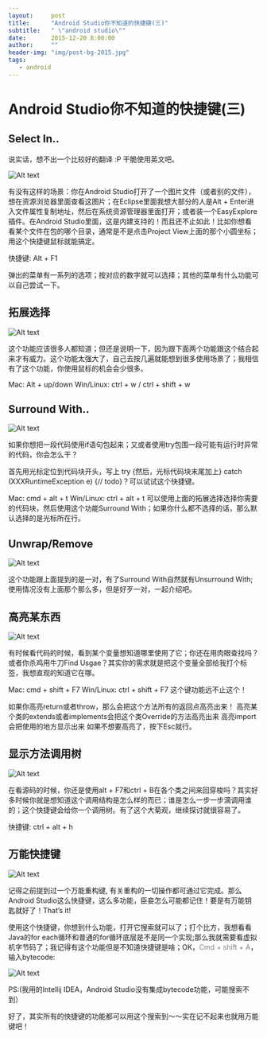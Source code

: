 ```yaml
---
layout:     post
title:      "Android Studio你不知道的快捷键(三)"
subtitle:   " \"android studio\""
date:       2015-12-20 8:00:00
author:     ""
header-img: "img/post-bg-2015.jpg"
tags:
   - android
---
```



 

# Android Studio你不知道的快捷键(三)

## Select In..
说实话，想不出一个比较好的翻译 :P 干脆使用英文吧。

![Alt text](http://7xp3xc.com1.z0.glb.clouddn.com/201512-17-1.gif "Optional title")

有没有这样的场景：你在Android Studio打开了一个图片文件（或者别的文件），想在资源浏览器里面查看这图片；在Eclipse里面我想大部分的人是Alt + Enter进入文件属性复制地址，然后在系统资源管理器里面打开；或者装一个EasyExplore插件。在Android Studio里面，这是内建支持的！而且还不止如此！比如你想看看某个文件在包的哪个目录，通常是不是点击Project View上面的那个小圆坐标；用这个快捷键鼠标就能搞定。

快捷键: Alt + F1

弹出的菜单有一系列的选项；按对应的数字就可以选择；其他的菜单有什么功能可以自己尝试一下。

## 拓展选择

![Alt text](http://7xp3xc.com1.z0.glb.clouddn.com/201512-17-2.gif "Optional title")

这个功能应该很多人都知道；但还是说明一下，因为跟下面两个功能跟这个结合起来才有威力。这个功能太强大了，自己去按几遍就能想到很多使用场景了；我相信有了这个功能，你使用鼠标的机会会少很多。

Mac: Alt + up/down
Win/Linux: ctrl + w / ctrl + shift + w

## Surround With..

![Alt text](http://7xp3xc.com1.z0.glb.clouddn.com/201512-17-3.gif  "Optional title")

如果你想把一段代码使用if语句包起来；又或者使用try包围一段可能有运行时异常的代码，你会怎么干？

首先用光标定位到代码块开头，写上 try {然后，光标代码块末尾加上} catch (XXXRuntimeException e) {// todo}？可以试试这个快捷键。

Mac: cmd + alt + t
Win/Linux: ctrl + alt + t
可以使用上面的拓展选择选择你需要的代码块，然后使用这个功能Surround With；如果你什么都不选择的话，那么默认选择的是光标所在行。

## Unwrap/Remove


![Alt text](http://7xp3xc.com1.z0.glb.clouddn.com/201512-17-4.gif  "Optional title")

这个功能跟上面提到的是一对，有了Surround With自然就有Unsurround With;使用情况没有上面那个那么多，但是好歹一对，一起介绍吧。

## 高亮某东西

![Alt text](http://7xp3xc.com1.z0.glb.clouddn.com/201512-17-5.gif "Optional title")

有时候看代码的时候，看到某个变量想知道哪里使用了它；你还在用肉眼查找吗？或者你杀鸡用牛刀Find Usgae？其实你的需求就是把这个变量全部给我打个标签，我想直观的知道它在哪。

Mac: cmd + shift + F7
Win/Linux: ctrl + shift + F7
这个键功能远不止这个！

如果你高亮return或者throw，那么会把这个方法所有的返回点高亮出来！
高亮某个类的extends或者implements会把这个类Override的方法高亮出来
高亮import会把使用的地方显示出来
如果不想要高亮了，按下Esc就行。

## 显示方法调用树

![Alt text](http://7xp3xc.com1.z0.glb.clouddn.com/201512-17-6.gif "Optional title")

在看源码的时候，你还是使用alt + F7和ctrl + B在各个类之间来回穿梭吗？其实好多时候你就是想知道这个调用结构是怎么样的而已；谁是怎么一步一步滴调用谁的；这个快捷键会给你一个调用树。有了这个大菊观，继续探讨就很容易了。

快捷键: ctrl + alt + h

## 万能快捷键

![Alt text](http://7xp3xc.com1.z0.glb.clouddn.com/201512-17-7.gif "Optional title")

记得之前提到过一个万能重构键, 有关重构的一切操作都可通过它完成。那么Android Studio这么快捷键，这么多功能，臣妾怎么可能都记住！要是有万能钥匙就好了！That’s it!

使用这个快捷键，你想到什么功能，打开它搜索就可以了；打个比方，我想看看Java的for each循环和普通的for循环底层是不是同一个实现;那么我就需要看虚拟机字节码了；我记得有这个功能但是不知道快捷键是啥；OK，<font color="gray">Cmd + shift + A</font>，输入bytecode:

![Alt text](http://7sbqce.com1.z0.glb.clouddn.com/test/1450323104893.png "Optional title")

PS:(我用的Intellij IDEA，Android Studio没有集成bytecode功能，可能搜索不到）

好了，其实所有的快捷键的功能都可以用这个搜索到～～实在记不起来也就用万能键吧！

